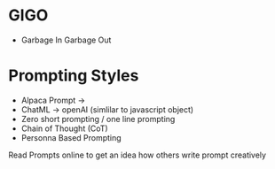 # GIGO
- Garbage In Garbage Out

# Prompting Styles
- Alpaca Prompt -> 
- ChatML -> openAI (simlilar to javascript object)
- Zero short prompting / one line prompting
- Chain of Thought (CoT)
- Personna Based Prompting

Read Prompts online to get an idea how others write prompt creatively